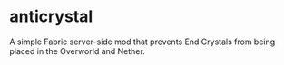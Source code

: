 # anticrystal
A simple Fabric server-side mod that prevents End Crystals from being placed in the Overworld and Nether.
